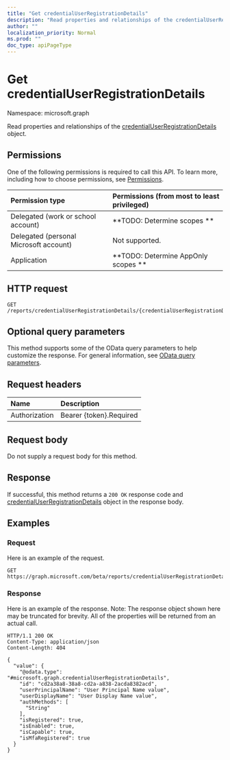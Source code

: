 ```yaml
---
title: "Get credentialUserRegistrationDetails"
description: "Read properties and relationships of the credentialUserRegistrationDetails object."
author: ""
localization_priority: Normal
ms.prod: ""
doc_type: apiPageType
---
```


# Get credentialUserRegistrationDetails

Namespace: microsoft.graph

Read properties and relationships of the [credentialUserRegistrationDetails](../resources/credentialuserregistrationdetails.md) object.

## Permissions
One of the following permissions is required to call this API. To learn more, including how to choose permissions, see [Permissions](/concepts/permissions-reference.md).

|Permission type|Permissions (from most to least privileged)|
|:---|:---|
|Delegated (work or school account)|**TODO: Determine scopes **|
|Delegated (personal Microsoft account)|Not supported.|
|Application|**TODO: Determine AppOnly scopes **|

## HTTP request
<!-- {
  "blockType": "ignored"
}
-->
``` http
GET /reports/credentialUserRegistrationDetails/{credentialUserRegistrationDetailsId}
```

## Optional query parameters
This method supports some of the OData query parameters to help customize the response. For general information, see [OData query parameters](/graph/query-parameters).

## Request headers
|Name|Description|
|:---|:---|
|Authorization|Bearer {token}.Required|

## Request body
Do not supply a request body for this method.

## Response
If successful, this method returns a `200 OK` response code and [credentialUserRegistrationDetails](../resources/credentialuserregistrationdetails.md) object in the response body.

## Examples

### Request
Here is an example of the request.
<!-- {
  "blockType": "request",
  "name": "get_credentialuserregistrationdetails"
}
-->
``` http
GET https://graph.microsoft.com/beta/reports/credentialUserRegistrationDetails/{credentialUserRegistrationDetailsId}
```

### Response
Here is an example of the response. Note: The response object shown here may be truncated for brevity. All of the properties will be returned from an actual call.
<!-- {
  "blockType": "response",
  "truncated": true,
  "@odata.type": "microsoft.graph.credentialUserRegistrationDetails"
}
-->
``` http
HTTP/1.1 200 OK
Content-Type: application/json
Content-Length: 404

{
  "value": {
    "@odata.type": "#microsoft.graph.credentialUserRegistrationDetails",
    "id": "cd2a38a8-38a8-cd2a-a838-2acda8382acd",
    "userPrincipalName": "User Principal Name value",
    "userDisplayName": "User Display Name value",
    "authMethods": [
      "String"
    ],
    "isRegistered": true,
    "isEnabled": true,
    "isCapable": true,
    "isMfaRegistered": true
  }
}
```

